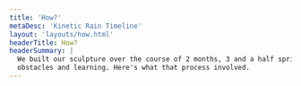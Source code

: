 ```yaml
---
title: 'How?'
metaDesc: 'Kinetic Rain Timeline'
layout: 'layouts/how.html'
headerTitle: How?
headerSummary: |
  We built our sculpture over the course of 2 months, 3 and a half sprints, and a lot of
  obstacles and learning. Here's what that process involved.
---
```

